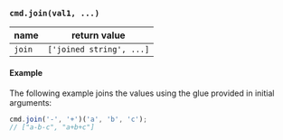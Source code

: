 ### `cmd.join(val1, ...)`

| name     | return value              |
|----------|-------------------------- |
| `join`   | `['joined string', ...]`  |

#### Example

The following example joins the values using the glue provided in initial arguments:

```js
cmd.join('-', '+')('a', 'b', 'c');
// ["a-b-c", "a+b+c"]
```
